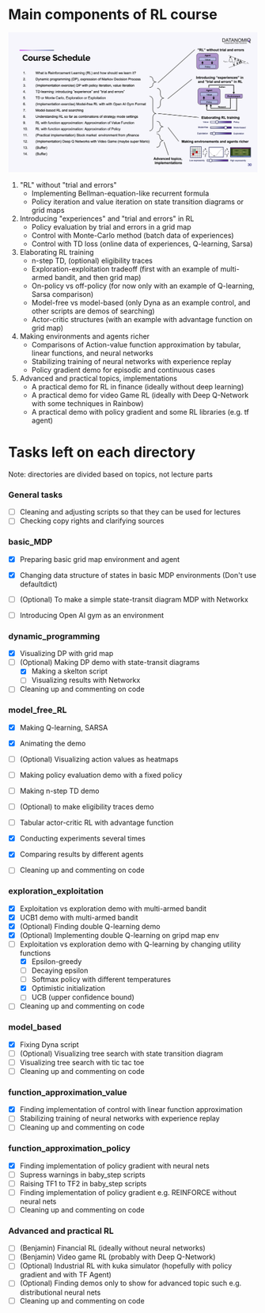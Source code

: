 # Main components of RL course 

![Alt text](images/RL_curriculum.png?raw=true "Course schedule")


1. "RL" without "trial and errors"
   - Implementing Bellman-equation-like recurrent formula 
   - Policy iteration and value iteration on state transition diagrams or grid maps
2. Introducing "experiences" and "trial and errors" in RL
   - Policy evaluation by trial and errors in a grid map
   - Control with Monte-Carlo method (batch data of experiences)
   - Control with TD loss (online data of experiences, Q-learning, Sarsa)
3. Elaborating RL training
   - n-step TD, (optional) eligibility traces 
   - Exploration-exploitation tradeoff (first with an example of multi-armed bandit, and then grid map)
   - On-policy vs off-policy (for now only with an example of Q-learning, Sarsa comparison)
   - Model-free vs model-based (only Dyna as an example control, and other scripts are demos of searching)
   - Actor-critic structures (with an example with advantage function on grid map)
4. Making environments and agents richer
   - Comparisons of Action-value function approximation by tabular, linear functions, and neural networks
   - Stabilizing training of neural networks with experience replay
   - Policy gradient demo for episodic and continuous cases
5. Advanced and practical topics, implementations
   - A practical demo for RL in finance (ideally without deep learning)
   - A practical demo for video Game RL (ideally with Deep Q-Network with some techniques in Rainbow)
   - A practical demo with policy gradient and some RL libraries (e.g. tf agent)

# Tasks left on each directory 

Note: directories are divided based on topics, not lecture parts

### General tasks
 - [ ] Cleaning and adjusting scripts so that they can be used for lectures
 - [ ] Checking copy rights and clarifying sources

### basic_MDP
 - [x] Preparing basic grid map environment and agent
 - [x] Changing data structure of states in basic MDP environments (Don't use defaultdict)
 - [ ] (Optional) To make a simple state-transit diagram MDP with Networkx
 - [ ] Introducing Open AI gym as an environment


### dynamic_programming
 - [x] Visualizing DP with grid map
 - [ ] (Optional) Making DP demo with state-transit diagrams
   - [x] Making a skelton script
   - [ ] Visualizing results with Networkx
 - [ ] Cleaning up and commenting on code

### model_free_RL 
 - [x] Making Q-learning, SARSA 
 - [x] Animating the demo
 - [ ] (Optional) Visualizing action values as heatmaps
 - [ ] Making policy evaluation demo with a fixed policy
 - [ ] Making n-step TD demo 
 - [ ] (Optional) to make eligibility traces demo
 - [ ] Tabular actor-critic RL with advantage function
 - [x] Conducting experiments several times 
 - [x] Comparing results by different agents
 - [ ] Cleaning up and commenting on code


### exploration_exploitation
 - [x] Exploitation vs exploration demo with multi-armed bandit
 - [x] UCB1 demo with multi-armed bandit
 - [x] (Optional) Finding double Q-learning demo
 - [x] (Optional) Implementing double Q-learning on gripd map env
 - [ ] Exploitation vs exploration demo with Q-learning by changing utility functions
   - [x] Epsilon-greedy 
   - [ ] Decaying epsilon
   - [ ] Softmax policy with different temperatures
   - [x] Optimistic initialization
   - [ ] UCB (upper confidence bound)
 - [ ] Cleaning up and commenting on code

### model_based
 - [x] Fixing Dyna script
 - [ ] (Optional) Visualizing tree search with state transition diagram
 - [ ] Visualizing tree search with tic tac toe
 - [ ] Cleaning up and commenting on code

### function_approximation_value
 - [x] Finding implementation of control with linear function approximation
 - [ ] Stabilizing training of neural networks with experience replay
 - [ ] Cleaning up and commenting on code

### function_approximation_policy
 - [x] Finding implementation of policy gradient with neural nets
 - [ ] Supress warnings in baby_step scripts
 - [ ] Raising TF1 to TF2 in baby_step scripts
 - [ ] Finding implementation of policy gradient e.g. REINFORCE without neural nets
 - [ ] Cleaning up and commenting on code

### Advanced and practical RL
 - [ ] (Benjamin) Financial RL (ideally without neural networks)
 - [ ] (Benjamin) Video game RL (probably with Deep Q-Network)
 - [ ] (Optional) Industrial RL with kuka simulator (hopefully with policy gradient and with TF Agent)
 - [ ] (Optional) Finding demos only to show for advanced topic such e.g. distributional neural nets
 - [ ] Cleaning up and commenting on code